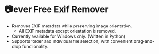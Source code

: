 # 📷ever Free Exif Remover
- Removes EXIF metadata while preserving image orientation.
  - All EXIF metadata except orientation is removed.
- Currently available for Windows only. (Written in Python)
- Supports folder and individual file selection, with convenient drag-and-drop functionality.
